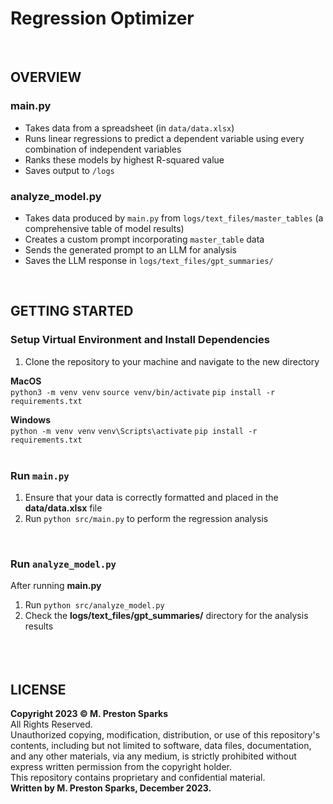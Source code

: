 # Regression Optimizer
<br>

## OVERVIEW
### main.py
- Takes data from a spreadsheet (in `data/data.xlsx`)
- Runs linear regressions to predict a dependent variable using every combination of independent variables
- Ranks these models by highest R-squared value
- Saves output to `/logs`

### analyze_model.py
- Takes data produced by `main.py` from `logs/text_files/master_tables` (a comprehensive table of model results)
- Creates a custom prompt incorporating `master_table` data
- Sends the generated prompt to an LLM for analysis
- Saves the LLM response in `logs/text_files/gpt_summaries/`
<br>

## GETTING STARTED

### Setup Virtual Environment and Install Dependencies
1. Clone the repository to your machine and navigate to the new directory

**MacOS**<br>
`python3 -m venv venv`
`source venv/bin/activate`
`pip install -r requirements.txt`
<br>

**Windows**<br>
`python -m venv venv`
`venv\Scripts\activate`
`pip install -r requirements.txt`
<br><br>
### Run `main.py`
1. Ensure that your data is correctly formatted and placed in the **data/data.xlsx** file
2. Run `python src/main.py` to perform the regression analysis <br>
<br>

### Run `analyze_model.py`
After running **main.py**
1. Run `python src/analyze_model.py`
2. Check the **logs/text_files/gpt_summaries/** directory for the analysis results
<br><br>
<br><br>
## LICENSE
**Copyright 2023 &copy; M. Preston Sparks** <br>
All Rights Reserved. <br>
Unauthorized copying, modification, distribution, or use of this repository's contents, including but not limited to software, data files, documentation, and any other materials, via any medium, is strictly prohibited without express written permission from the copyright holder. <br>
This repository contains proprietary and confidential material. <br>
**Written by M. Preston Sparks, December 2023.**
